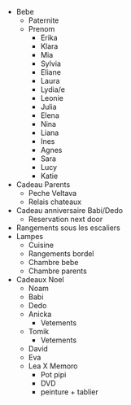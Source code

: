 - Bebe
    - Paternite
    - Prenom
        - Erika
        - Klara
        - Mia
        - Sylvia
        - Eliane
        - Laura
        - Lydia/e
        - Leonie
        - Julia
        - Elena
        - Nina
        - Liana
        - Ines
        - Agnes
        - Sara
        - Lucy
        - Katie
- Cadeau Parents
    * Peche Veltava
    * Relais chateaux
- Cadeau anniversaire Babi/Dedo
    * Reservation next door 
- Rangements sous les escaliers
- Lampes
    - Cuisine
    - Rangements bordel
    - Chambre bebe
    - Chambre parents
- Cadeaux Noel
    - Noam
    - Babi
    - Dedo
    - Anicka
        * Vetements
    - Tomik
        * Vetements
    - David
    - Eva
    - Lea
        X Memoro
        * Pot pipi
        * DVD
        * peinture + tablier

